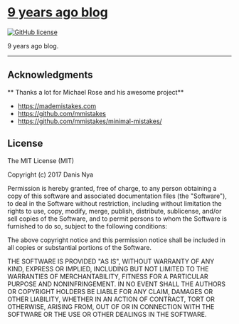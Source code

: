 # [9 years ago blog](https://blog.9yearsago.com)

[![GitHub license](https://img.shields.io/badge/license-MIT-lightgrey.svg)](https://raw.githubusercontent.com/mmistakes/minimal-mistakes/master/LICENSE)

9 years ago blog.

---

## Acknowledgments

** Thanks a lot for Michael Rose and his awesome project**

- <https://mademistakes.com>
- <https://github.com/mmistakes>
- <https://github.com/mmistakes/minimal-mistakes/>

## License

The MIT License (MIT)

Copyright (c) 2017 Danis Nya

Permission is hereby granted, free of charge, to any person obtaining a copy
of this software and associated documentation files (the "Software"), to deal
in the Software without restriction, including without limitation the rights
to use, copy, modify, merge, publish, distribute, sublicense, and/or sell
copies of the Software, and to permit persons to whom the Software is
furnished to do so, subject to the following conditions:

The above copyright notice and this permission notice shall be included in all
copies or substantial portions of the Software.

THE SOFTWARE IS PROVIDED "AS IS", WITHOUT WARRANTY OF ANY KIND, EXPRESS OR
IMPLIED, INCLUDING BUT NOT LIMITED TO THE WARRANTIES OF MERCHANTABILITY,
FITNESS FOR A PARTICULAR PURPOSE AND NONINFRINGEMENT. IN NO EVENT SHALL THE
AUTHORS OR COPYRIGHT HOLDERS BE LIABLE FOR ANY CLAIM, DAMAGES OR OTHER
LIABILITY, WHETHER IN AN ACTION OF CONTRACT, TORT OR OTHERWISE, ARISING FROM,
OUT OF OR IN CONNECTION WITH THE SOFTWARE OR THE USE OR OTHER DEALINGS IN THE
SOFTWARE.
